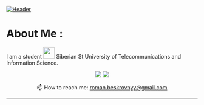 [![Header]()](https://vk.com/darlingman)

# About Me :

I am a student <img src="https://i.giphy.com/media/v1.Y2lkPTc5MGI3NjExejVzeWw2NjFmZGVlZzVtNXA4NGZhd2M2amxlNHp2aXV2anFuZTlzZyZlcD12MV9pbnRlcm5hbF9naWZfYnlfaWQmY3Q9Zw/dOaaBNOMTeHICzPHvo/giphy.gif" width="30"> Siberian St University of Telecommunications and Information Science.

<p align='center'>
   <a>
       <img src="https://img.shields.io/badge/linkedin-%230077B5.svg?&style=for-the-badge&logo=linkedin&logoColor=white"/>
   </a>
   <a>
       <img src="https://img.shields.io/badge/Telegram-2CA5E0?style=for-the-badge&logo=telegram&logoColor=white"/>
   </a>
<p align='center'>
   📫 How to reach me: <a href='mailto:roman.beskrovnyy@gmail.com'>roman.beskrovnyy@gmail.com</a>
</p>

---
